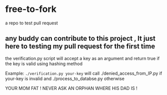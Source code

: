 # free-to-fork

a repo to test pull request

## any buddy can contribute to this project , It just here to testing my pull request for the first time

the verification.py script will accept a key as an argument and return true if the key is valid using hashing method

Example: `./verification.py your-key` will call ./denied_access_from_IP.py if your-key is invalid and ./process_to_databse.py otherwise

YOUR MOM FAT !
NEVER ASK AN ORPHAN WHERE HIS DAD IS !
